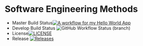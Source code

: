 # Software Engineering Methods
* Master Build Status[![A workflow for my Hello World App](https://github.com/Adam24NU/sem/actions/workflows/main.yml/badge.svg)](https://github.com/Adam24NU/sem/actions/workflows/main.yml)
* Develop Build Status ![GitHub Workflow Status (branch)](https://img.shields.io/github/actions/workflow/status/Adam24NU/sem/main.yml?branch=develop)
* License[![LICENSE](https://img.shields.io/github/license/Adam24NU/sem.svg?style=flat-square)](https://github.com/Adam24NU/sem/blob/main/LICENSE)
* Release [![Releases](https://img.shields.io/github/release/Adam24NU/sem/all.svg?style=flat-square)](https://github.com/Adam24NU/sem/releases)
